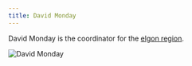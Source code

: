```yaml
---
title: David Monday
---
```

David Monday is the coordinator for the [elgon region](/region/elgon).

![David Monday](images/david-monday.jpg)
